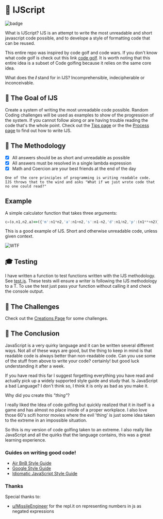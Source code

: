 # :japanese_goblin: IJScript

![badge](https://img.shields.io/badge/Version-+!''.+!''-green)

What is IJScript? IJS is an attempt to write the most unreadable and short javascript code possible, and to develope a style of formatting code that can be reused.

This entire repo was inspired by code golf and code wars. If you don't know what code golf is check out this link [code golf](https://dev.to/healeycodes/answered-what-the-heck-is-code-golf-48pi). It is worth noting that this entire idea is a subset of Code golfing because it relies on the same core idea.

What does the ***I*** stand for in IJS? Incomprehensible, indecipherable or inconceivable.

## :dart: The Goal of IJS

Create a system of writing the most unreadable code possible. Random Coding challenges will be used as examples to show of the progression of the system. If you cannot follow along or are having trouble reading the code that's the whole point. Check out the [Tips page](Tips.md) or the the [Process page](Process.md) to find out how to write IJS.

## :art: The Methodology

- [x] All answers should be as short and unreadable as possible
- [x] All answers must be resolved in a single lambda expression
- [x] Math and Coercion are your best friends at the end of the day

`One of the core principles of programming is writing readable code. IJS throws that to the wind and asks "What if we just wrote code that no one could read?"`

## Example

A simple calculator function that takes three arguments:

```JavaScript
c=(o,n1,n2,a)=>({'m':n1*n2,'a':n1+n2,'s':n1-n2,'d':n1/n2,'p':(n1**+n2)}[o[+[]]]||a+' operator')
```

This is a good example of IJS. Short and otherwise unreadable code, unless given context.

![WTF](https://media.tenor.com/images/88d97fbeb4a01f923012b103417f7cb1/tenor.gif)

## :mortar_board: Testing

I have written a function to test functions written with the IJS methodology. See [test.js](test.js). These tests will ensure a writer is following the IJS methodology to a T. To use the test just pass your function without calling it and check the console output.

## :100: The Challenges

Check out the [Creations Page](Creations.md) for some challenges.

## :tada: The Conclusion

JavaScript is a very quirky language and it can be written several different ways. Not all of these ways are good, but the thing to keep in mind is that readable code is always better than non-readable code. Can you use some of the stuff from above to write your code? certainly! but good luck understanding it after a week.

If you have read this far I suggest forgetting everything you have read and actually pick up a widely supported style guide and study that. Is JavaScript a bad Language? I don't think so, I think it is only as bad as you make it.

Why did you create this _"thing"_?

I really liked the Idea of code golfing but quickly realized that it in itself is a game and has almost no place inside of a proper workplace. I also love those 60's scifi horror movies where the evil 'thing' is just some idea taken to the extreme in an impossible situation.

So this is my version of code golfing taken to an extreme. I also really like JavaScript and all the quirks that the language contains, this was a great learning experience.

### Guides on writing good code!

- [Air BnB Style Guide](https://github.com/airbnb/javascript)
- [Google Style Guide](https://google.github.io/styleguide/jsguide.html)
- [Idiomatic JavaScript Style Guide](https://github.com/rwaldron/idiomatic.js/)

### Thanks

Special thanks to:

- [u/MissileEngineer](reddit.com/user/MissileEngineer) for the repl.it on representing numbers in js as negated expressions
